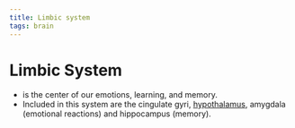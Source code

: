 ```yaml
---
title: Limbic system
tags: brain
---
```


# Limbic System
- is the center of our emotions, learning, and memory.
- Included in this system are the cingulate gyri, [hypothalamus](Hypothalamus.md), amygdala (emotional reactions) and hippocampus (memory).


































































